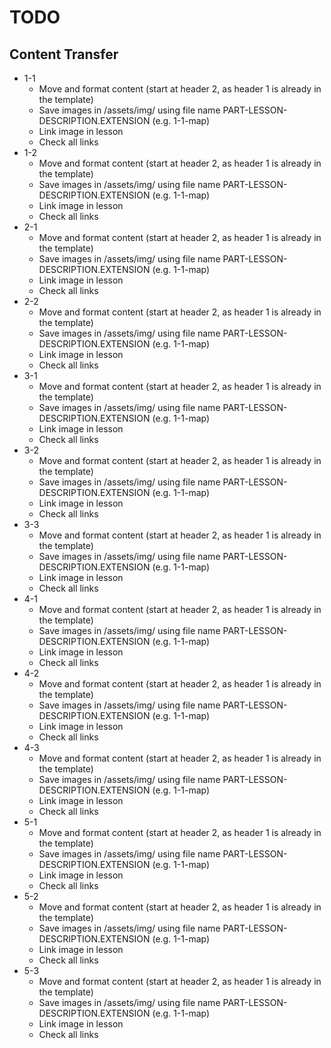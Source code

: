 # TODO

## Content Transfer
- 1-1
  - Move and format content (start at header 2, as header 1 is already in the template)
  - Save images in /assets/img/ using file name PART-LESSON-DESCRIPTION.EXTENSION (e.g. 1-1-map)
  - Link image in lesson
  - Check all links
- 1-2
  - Move and format content (start at header 2, as header 1 is already in the template)
  - Save images in /assets/img/ using file name PART-LESSON-DESCRIPTION.EXTENSION (e.g. 1-1-map)
  - Link image in lesson
  - Check all links
- 2-1
  - Move and format content (start at header 2, as header 1 is already in the template)
  - Save images in /assets/img/ using file name PART-LESSON-DESCRIPTION.EXTENSION (e.g. 1-1-map)
  - Link image in lesson
  - Check all links
- 2-2
  - Move and format content (start at header 2, as header 1 is already in the template)
  - Save images in /assets/img/ using file name PART-LESSON-DESCRIPTION.EXTENSION (e.g. 1-1-map)
  - Link image in lesson
  - Check all links
- 3-1
  - Move and format content (start at header 2, as header 1 is already in the template)
  - Save images in /assets/img/ using file name PART-LESSON-DESCRIPTION.EXTENSION (e.g. 1-1-map)
  - Link image in lesson
  - Check all links
- 3-2
  - Move and format content (start at header 2, as header 1 is already in the template)
  - Save images in /assets/img/ using file name PART-LESSON-DESCRIPTION.EXTENSION (e.g. 1-1-map)
  - Link image in lesson
  - Check all links
- 3-3
  - Move and format content (start at header 2, as header 1 is already in the template)
  - Save images in /assets/img/ using file name PART-LESSON-DESCRIPTION.EXTENSION (e.g. 1-1-map)
  - Link image in lesson
  - Check all links
- 4-1
  - Move and format content (start at header 2, as header 1 is already in the template)
  - Save images in /assets/img/ using file name PART-LESSON-DESCRIPTION.EXTENSION (e.g. 1-1-map)
  - Link image in lesson
  - Check all links
- 4-2
  - Move and format content (start at header 2, as header 1 is already in the template)
  - Save images in /assets/img/ using file name PART-LESSON-DESCRIPTION.EXTENSION (e.g. 1-1-map)
  - Link image in lesson
  - Check all links
- 4-3
  - Move and format content (start at header 2, as header 1 is already in the template)
  - Save images in /assets/img/ using file name PART-LESSON-DESCRIPTION.EXTENSION (e.g. 1-1-map)
  - Link image in lesson
  - Check all links
- 5-1
  - Move and format content (start at header 2, as header 1 is already in the template)
  - Save images in /assets/img/ using file name PART-LESSON-DESCRIPTION.EXTENSION (e.g. 1-1-map)
  - Link image in lesson
  - Check all links
- 5-2
  - Move and format content (start at header 2, as header 1 is already in the template)
  - Save images in /assets/img/ using file name PART-LESSON-DESCRIPTION.EXTENSION (e.g. 1-1-map)
  - Link image in lesson
  - Check all links
- 5-3
  - Move and format content (start at header 2, as header 1 is already in the template)
  - Save images in /assets/img/ using file name PART-LESSON-DESCRIPTION.EXTENSION (e.g. 1-1-map)
  - Link image in lesson
  - Check all links
